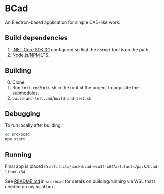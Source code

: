 BCad
====

An Electron-based application for simple CAD-like work.

## Build dependencies

1. [.NET Core SDK 3.1](https://dotnet.microsoft.com/download) configured so that the `dotnet` tool is on the path.
2. [Node.js/NPM](https://nodejs.org) LTS.

## Building

0. Clone.
1. Run `init.cmd`/`init.sh` in the root of the project to populate the submodules.
2. `build-and-test.cmd`/`build-and-test.sh`.

## Debugging

To run locally after building:

``` bash
cd src/bcad
npm start
```

## Running

Final app is placed in `artifacts/pack/bcad-win32-x64`/`artifacts/pack/bcad-linux-x64`.

See [README.md](src/bcad/README.md) in `src/bcad` for details on building/running via WSL that I needed on my local box.
